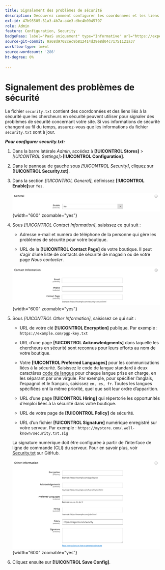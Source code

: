 ```yaml
---
title: Signalement des problèmes de sécurité
description: Découvrez comment configurer les coordonnées et les liens liés à la sécurité que les chercheurs en sécurité peuvent utiliser pour signaler des problèmes de sécurité sur votre site.
exl-id: 47b95505-51a3-4b7a-a4e3-dbc4b0045797
role: Admin
feature: Configuration, Security
badgePaas: label="PaaS uniquement" type="Informative" url="https://experienceleague.adobe.com/fr/docs/commerce/user-guides/product-solutions" tooltip="S’applique uniquement aux projets Adobe Commerce on Cloud (infrastructure PaaS gérée par Adobe) et aux projets On-premise."
source-git-commit: 9a68d9702cec9b812414d39e8d04c71751121a37
workflow-type: tm+mt
source-wordcount: '286'
ht-degree: 0%

---
```


# Signalement des problèmes de sécurité

Le fichier `security.txt` contient des coordonnées et des liens liés à la sécurité que les chercheurs en sécurité peuvent utiliser pour signaler des problèmes de sécurité concernant votre site. Si vos informations de sécurité changent au fil du temps, assurez-vous que les informations du fichier `security.txt` sont à jour.

**_Pour configurer security.txt:_**

1. Dans la barre latérale _Admin_, accédez à **[!UICONTROL Stores]** > _[!UICONTROL Settings]_>**[!UICONTROL Configuration]**.

1. Dans le panneau de gauche sous _[!UICONTROL Security]_, cliquez sur **[!UICONTROL Security.txt]**.

1. Dans la section _[!UICONTROL General]_, définissez **[!UICONTROL Enable]**&#x200B;sur `Yes`.

   ![Configuration générale de la sécurité](../configuration-reference/security/assets/txt-general.png){width="600" zoomable="yes"}

1. Sous _[!UICONTROL Contact Information]_, saisissez ce qui suit :

   - Adresse e-mail et numéro de téléphone de la personne qui gère les problèmes de sécurité pour votre boutique.

   - URL de la **[!UICONTROL Contact Page]** de votre boutique. Il peut s’agir d’une liste de contacts de sécurité de magasin ou de votre page _Nous contacter_.

   ![Configuration des coordonnées](../configuration-reference/security/assets/txt-contact-info.png){width="600" zoomable="yes"}

1. Sous _[!UICONTROL Other Information]_, saisissez ce qui suit :

   - URL de votre clé **[!UICONTROL Encryption]** publique. Par exemple : `https://example.com/pgp-key.txt`

   - URL d’une page **[!UICONTROL Acknowledgments]** dans laquelle les chercheurs en sécurité sont reconnus pour leurs efforts au nom de votre boutique.

   - Votre **[!UICONTROL Preferred Languages]** pour les communications liées à la sécurité. Saisissez le code de langue standard à deux caractères [code de langue](https://en.wikipedia.org/wiki/List_of_ISO_639-1_codes) pour chaque langue prise en charge, en les séparant par une virgule. Par exemple, pour spécifier l’anglais, l’espagnol et le français, saisissez `en, es, fr`. Toutes les langues spécifiées ont la même priorité, quel que soit leur ordre d’apparition.

   - URL d’une page **[!UICONTROL Hiring]** qui répertorie les opportunités d’emploi liées à la sécurité dans votre boutique.

   - URL de votre page de **[!UICONTROL Policy]** de sécurité.

   - URL d’un fichier **[!UICONTROL Signature]** numérique enregistré sur votre serveur. Par exemple : `https://mystore.com/.well-known/security.txt.sig`

   La signature numérique doit être configurée à partir de l’interface de ligne de commande (CLI) du serveur. Pour en savoir plus, voir [Security.txt](https://github.com/magento/security-package/blob/1.0-develop/Securitytxt/README.md) sur GitHub.

   ![Autres informations](../configuration-reference/security/assets/txt-other-info.png){width="600" zoomable="yes"}

1. Cliquez ensuite sur **[!UICONTROL Save Config]**.

